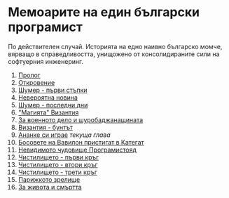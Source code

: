 # Мемоарите на един български програмист
По действителен случай. Историята на едно наивно българско момче, вярващо в справедливостта, унищожено от консолидираните сили на софтуерния инженеринг.  

01. [Пролог](http://github.com/zahasoft/itmafiabg/blob/master/01.Prolog.md)
02. [Откровение](http://github.com/zahasoft/itmafiabg/blob/master/02.Revelation.md)
03. [Шумер - първи стъпки](http://github.com/zahasoft/itmafiabg/blob/master/03.Sumer.First.Steps.md)
04. [Невероятна новина](http://github.com/zahasoft/itmafiabg/blob/master/04.Incredible.News.md)
05. [Шумер - последни дни](http://github.com/zahasoft/itmafiabg/blob/master/05.Sumer.Last.Days.md)
06. ["Магията" Византия](http://github.com/zahasoft/itmafiabg/blob/master/06.The.Magick.Byzantion.md)
07. [За военното дело и шуробаджанащината](http://github.com/zahasoft/itmafiabg/blob/master/07.On.Military.Art.And.The.Nepotism.md)
08. [Византия - бунтът](http://github.com/zahasoft/itmafiabg/blob/master/08.Byzantion.The.Rebellion.md)
09. [Ананке си играе](http://github.com/zahasoft/itmafiabg/blob/master/09.Ananke.Is.Playing.md) *текуща глава*
10. [Босовете на Вавилон пристигат в Категат](http://github.com/zahasoft/itmafiabg/blob/master/10.Babylon.Bosses.Arrive.In.Kattegat.md)
11. [Невидимото чудовище Програмистояд](http://github.com/zahasoft/itmafiabg/blob/master/11.The.Invisible.Monster.Programmereater.md)
12. [Чистилището - първи кръг](http://github.com/zahasoft/itmafiabg/blob/master/12.The.Purgatory.First.Round.md)
13. [Чистилището - втори кръг](http://github.com/zahasoft/itmafiabg/blob/master/13.The.Purgatory.Second.Round.md)
14. [Чистилището - трети кръг](http://github.com/zahasoft/itmafiabg/blob/master/14.The.Purgatory.Third.Round.md)
15. [Парижкото зрелище](http://github.com/zahasoft/itmafiabg/blob/master/15.The.Paris.Spectacle.md)
16. [За живота и смъртта](http://github.com/zahasoft/itmafiabg/blob/master/16.About.Life.And.Death.md)